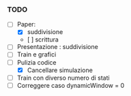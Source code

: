 ### TODO
- [ ] Paper:
    - [X] suddivisione 
    - [ ] scrittura
- [ ] Presentazione : suddivisione
- [ ] Train e grafici 
- [ ] Pulizia codice
    - [X] Cancellare simulazione
- [ ] Train con diverso numero di stati
- [ ] Correggere caso dynamicWindow = 0